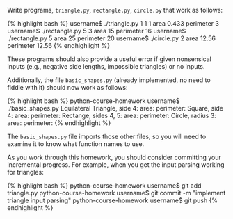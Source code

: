 Write programs, `triangle.py`, `rectangle.py`, `circle.py` that work as follows:

{% highlight bash %}
username$ ./triangle.py 1 1 1
area 0.433
perimeter 3
username$ ./rectangle.py 5 3
area 15
perimeter 16
username$ ./rectangle.py 5
area 25
perimeter 20
username$ ./circle.py 2
area 12.56
perimeter 12.56
{% endhighlight %}

These programs should also provide a useful error if given nonsensical inputs (e.g., negative side lengths, impossible triangles) or no inputs.

Additionally, the file `basic_shapes.py` (already implemented, no need to fiddle with it) should now work as follows:

{% highlight bash %}
python-course-homework username$ ./basic_shapes.py
Equilateral Triangle, side 4:
area:
perimeter:
Square, side 4:
area:
perimeter:
Rectange, sides 4, 5:
area:
perimeter:
Circle, radius 3:
area:
perimeter:
{% endhighlight %}

The `basic_shapes.py` file imports those other files, so you will need to examine it to know what function names to use.

As you work through this homework, you should consider committing your incremental progress.  For example,
when you get the input parsing working for triangles:

{% highlight bash %}
python-course-homework username$ git add triangle.py
python-course-homework username$ git commit -m "implement triangle input parsing"
python-course-homework username$ git push
{% endhighlight %}